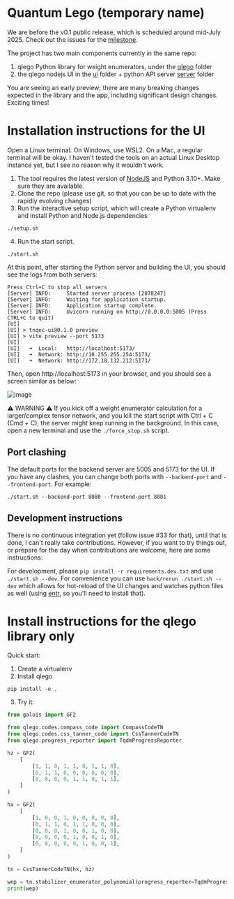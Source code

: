 # Quantum Lego (temporary name)


We are before the v0.1 public release, which is scheduled around mid-July 2025. Check out the issues for the [milestone](https://github.com/balopat/tnqec/issues?q=is%3Aissue%20state%3Aopen%20milestone%3A%22v0.1%20-%20first%20public%20release%22).  


The project has two main components currently in the same repo: 

1. qlego Python library for weight enumerators, under the [qlego](./qlego) folder
2. the qlego nodejs UI in the [ui](./ui) folder + python API server [server](./server) folder

You are seeing an early preview; there are many breaking changes expected in the library and the app, including significant design changes. Exciting times! 


# Installation instructions for the UI 

Open a Linux terminal. On Windows, use WSL2. On a Mac, a regular terminal will be okay. I haven't tested the tools on an actual Linux Desktop instance yet, but I see no reason why it wouldn't work. 

1. The tool requires the latest version of [NodeJS](https://nodejs.org/en) and Python 3.10+. Make sure they are available. 
2. Clone the repo (please use git, so that you can be up to date with the rapidly evolving changes)
3. Run the interactive setup script, which will create a Python virtualenv and install Python and Node.js dependencies 
```
./setup.sh
```
4. Run the start script. 
```
./start.sh 
```

At this point, after starting the Python server and building the UI, you should see the logs from both servers: 

```
Press Ctrl+C to stop all servers
[Server] INFO:     Started server process [2878247]
[Server] INFO:     Waiting for application startup.
[Server] INFO:     Application startup complete.
[Server] INFO:     Uvicorn running on http://0.0.0.0:5005 (Press CTRL+C to quit)
[UI] 
[UI] > tnqec-ui@0.1.0 preview
[UI] > vite preview --port 5173
[UI] 
[UI]   ➜  Local:   http://localhost:5173/
[UI]   ➜  Network: http://10.255.255.254:5173/
[UI]   ➜  Network: http://172.18.132.212:5173/
```

Then, open http://localhost:5173 in your browser, and you should see a screen similar as below:


![image](https://github.com/user-attachments/assets/5e4cacdf-b062-4c75-9f38-e67c6b790314)

⚠️ WARNING ⚠️ If you kick off a weight enumerator calculation for a larger/complex tensor network, and you kill the start script with Ctrl + C (Cmd + C), the server might keep running in the background. In this case, open a new terminal and use the `./force_stop.sh` script. 


## Port clashing

The default ports for the backend server are 5005 and 5173 for the UI. If you have any clashes, you can change both ports with `--backend-port` and `--frontend-port`. For example:

```
./start.sh --backend-port 8080 --frontend-port 8081
```

## Development instructions


There is no continuous integration yet (follow issue #33 for that), until that is done, I can't really take contributions. However, if you want to try things out, or prepare for the day when contributions are welcome, here are some instructions: 


For development, please `pip install -r requirements.dev.txt` and use `./start.sh --dev`. For convenience you can use `hack/rerun ./start.sh --dev` which allows for hot-reload of the UI changes and watches python files as well (using [entr](https://github.com/eradman/entr), so you'll need to install that). 



# Install instructions for the qlego library only

Quick start: 

1. Create a virtualenv
2. Install qlego 
```
pip install -e . 
```
3. Try it: 

```python
from galois import GF2

from qlego.codes.compass_code import CompassCodeTN
from qlego.codes.css_tanner_code import CssTannerCodeTN
from qlego.progress_reporter import TqdmProgressReporter

hz = GF2(
    [
        [1, 1, 0, 1, 1, 0, 1, 1, 0],
        [0, 1, 1, 0, 0, 0, 0, 0, 0],
        [0, 0, 0, 0, 1, 1, 0, 1, 1],
    ]
)

hx = GF2(
    [
        [1, 0, 0, 1, 0, 0, 0, 0, 0],
        [0, 1, 1, 0, 1, 1, 0, 0, 0],
        [0, 0, 0, 1, 0, 0, 1, 0, 0],
        [0, 0, 0, 0, 1, 0, 0, 1, 0],
        [0, 0, 0, 0, 0, 1, 0, 0, 1],
    ]
)

tn = CssTannerCodeTN(hx, hz)

wep = tn.stabilizer_enumerator_polynomial(progress_reporter=TqdmProgressReporter(), verbose=False)
print(wep)
```
